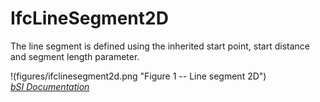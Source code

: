 IfcLineSegment2D
================
The line segment is defined using the inherited start point, start distance
and segment length parameter.  
  
!(figures/ifclinesegment2d.png "Figure 1 -- Line segment 2D")  
[ _bSI
Documentation_](https://standards.buildingsmart.org/IFC/DEV/IFC4_2/FINAL/HTML/schema/ifcgeometryresource/lexical/ifclinesegment2d.htm)


